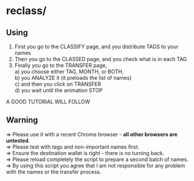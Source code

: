 # reclass/

## Using

1) First you go to the CLASSIFY page, and you distribute TAGS to your names 
2) Then you go to the CLASSED page, and you check what is in each TAG 
3) Finally you go to the TRANSFER page,  
  a) you choose either TAG, MONTH, or BOTH,  
  b) you ANALYZE it (it preloads the list of names)  
  c) and then you click on TRANSFER  
  d) you wait until the animation STOP   

A GOOD TUTORIAL WILL FOLLOW  

## Warning

=> Please use it with a recent Chrome browser - **all other browsers are untested**.  
=> Please test with tags and non-important names first.  
=> Ensure the destination wallet is right - there is no turning back.  
=> Please reload completely the script to prepare a second batch of names.  
=> By using this script you agree that I am not responsible for any problem with the names or the transfer process.  


